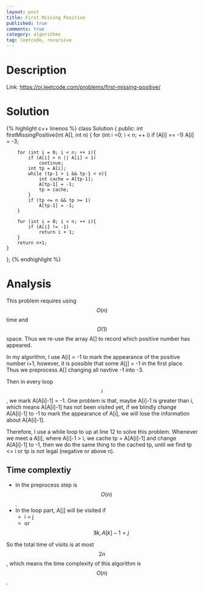 ```yaml
---
layout: post
title: First Missing Positive
published: true
comments: true
category: algorithms
tag: leetcode, recursive
---
```


# Description

Link: https://oj.leetcode.com/problems/first-missing-positive/

# Solution

{% highlight c++ linenos %}
class Solution {
public:
    int firstMissingPositive(int A[], int n) {
    	for (int i =0; i < n; ++ i)
    		if (A[i] == -1)
    			A[i] = -3;

        for (int i = 0; i < n; ++ i){
        	if (A[i] > n || A[i] < 1)        		
        		continue;
        	int tp = A[i];
        	while (tp-1 > i && tp-1 < n){
        		int cache = A[tp-1];
        		A[tp-1] = -1;
        		tp = cache;
        	}
        	if (tp <= n && tp >= 1)
        		A[tp-1] = -1;
        }
       
        for (int i = 0; i < n; ++ i){
        	if (A[i] != -1)
        		return i + 1;
        }
        return n+1;
    }
};
{% endhighlight %}

# Analysis

This problem requires using $$O(n)$$ time and $$O(1)$$ space. Thus we re-use the array A[] to record which positive number has appeared.

In my algorithm, I use A[i] = -1 to mark the appearance of the positive number i+1, however, it is possible that some A[j] = -1 in the first place. Thus we preprocess A[] changing all navtive -1 into -3.

Then in every loop $$i$$, we mark A[A[i]-1] = -1. One problem is that, maybe A[i]-1 is greater than i, which means A[A[i]-1] has not been visited yet, if we blindly change A[A[i]-1] to -1 to mark the appearance of A[i], we will lose the information about A[A[i]-1].

Therefore, I use a while loop to up at line 12 to solve this problem. Whenever we meet a A[i], where A[i]-1 > i, we cache tp = A[A[i]-1] and change A[A[i]-1] to -1, then we do the same thing to the cached tp, until we find tp <= i or tp is not legal (negative or above n).

## Time complextiy

- In the preprocess step is $$O(n)$$. 
- In the loop part, A[j] will be visited if 
    - i = j
    - or $$\exists k, A[k]-1 = j$$

So the total time of visits is at most $$2n$$, which means the time complexity of this algorithm is $$O(n)$$.
